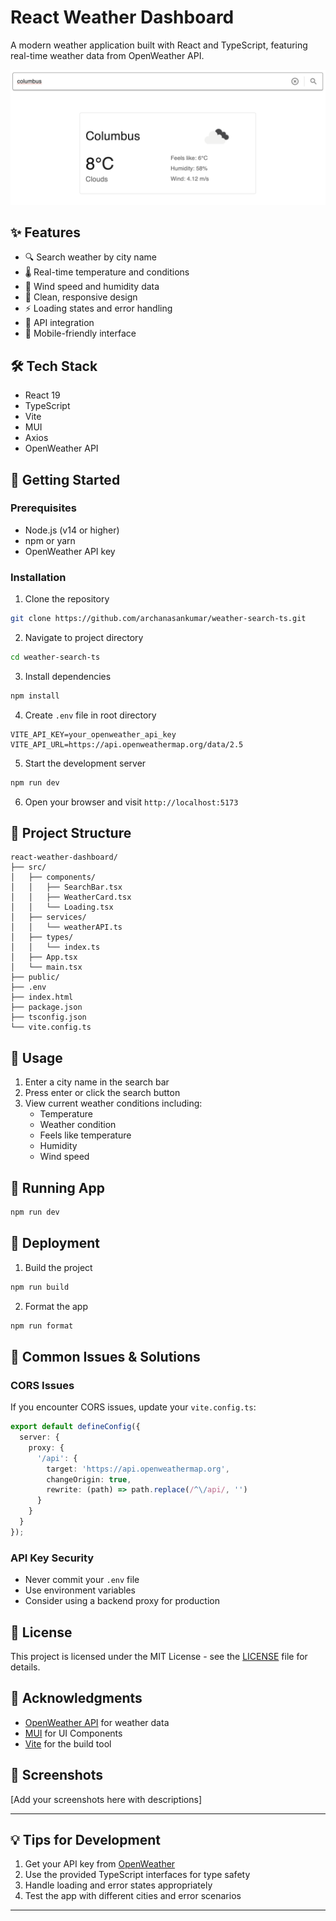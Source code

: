 # React Weather Dashboard

A modern weather application built with React and TypeScript, featuring real-time weather data from OpenWeather API.

![App Screenshot](https://github.com/archanasankumar/weather-search-ts/blob/main/screenshot/output.png?raw=true)

## ✨ Features

- 🔍 Search weather by city name
- 🌡️ Real-time temperature and conditions
- 💨 Wind speed and humidity data
- 🎨 Clean, responsive design
- ⚡ Loading states and error handling
- 🔄 API integration
- 📱 Mobile-friendly interface

## 🛠️ Tech Stack

- React 19
- TypeScript
- Vite
- MUI
- Axios
- OpenWeather API

## 🚀 Getting Started

### Prerequisites

- Node.js (v14 or higher)
- npm or yarn
- OpenWeather API key

### Installation

1. Clone the repository
```bash
git clone https://github.com/archanasankumar/weather-search-ts.git
```

2. Navigate to project directory
```bash
cd weather-search-ts
```

3. Install dependencies
```bash
npm install
```

4. Create `.env` file in root directory
```env
VITE_API_KEY=your_openweather_api_key
VITE_API_URL=https://api.openweathermap.org/data/2.5
```

5. Start the development server
```bash
npm run dev
```

6. Open your browser and visit `http://localhost:5173`

## 📁 Project Structure

```
react-weather-dashboard/
├── src/
│   ├── components/
│   │   ├── SearchBar.tsx
│   │   ├── WeatherCard.tsx
│   │   └── Loading.tsx
│   ├── services/
│   │   └── weatherAPI.ts
│   ├── types/
│   │   └── index.ts
│   ├── App.tsx
│   └── main.tsx
├── public/
├── .env
├── index.html
├── package.json
├── tsconfig.json
└── vite.config.ts
```

## 🎯 Usage

1. Enter a city name in the search bar
2. Press enter or click the search button
3. View current weather conditions including:
   - Temperature
   - Weather condition
   - Feels like temperature
   - Humidity
   - Wind speed

## 🧪 Running App

```bash
npm run dev
```

## 🚀 Deployment

1. Build the project
```bash
npm run build
```

2. Format the app
```bash
npm run format
```

## 🐛 Common Issues & Solutions

### CORS Issues
If you encounter CORS issues, update your `vite.config.ts`:
```typescript
export default defineConfig({
  server: {
    proxy: {
      '/api': {
        target: 'https://api.openweathermap.org',
        changeOrigin: true,
        rewrite: (path) => path.replace(/^\/api/, '')
      }
    }
  }
});
```

### API Key Security
- Never commit your `.env` file
- Use environment variables
- Consider using a backend proxy for production

## 📝 License

This project is licensed under the MIT License - see the [LICENSE](LICENSE) file for details.

## 👏 Acknowledgments

- [OpenWeather API](https://openweathermap.org/api) for weather data
- [MUI](https://mui.com/material-ui/getting-started/) for UI Components
- [Vite](https://vitejs.dev/) for the build tool

## 📸 Screenshots

[Add your screenshots here with descriptions]

---

## 💡 Tips for Development

1. Get your API key from [OpenWeather](https://openweathermap.org/api)
2. Use the provided TypeScript interfaces for type safety
3. Handle loading and error states appropriately
4. Test the app with different cities and error scenarios

---